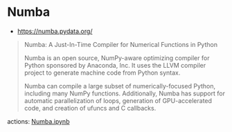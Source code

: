 # Numba
* https://numba.pydata.org/

> Numba: A Just-In-Time Compiler for Numerical Functions in Python
>
> Numba is an open source, NumPy-aware optimizing compiler for Python sponsored by Anaconda, Inc. It uses the LLVM compiler project to generate machine code from Python syntax.
> 
> Numba can compile a large subset of numerically-focused Python, including many NumPy functions. Additionally, Numba has support for automatic parallelization of loops, generation of GPU-accelerated code, and creation of ufuncs and C callbacks.

actions: [Numba.ipynb](../notebooks/tools/numpy/_Numba.ipynb)

